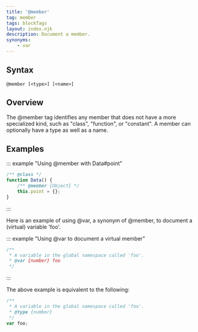 ```yaml
---
title: '@member'
tag: member
tags: blockTags
layout: index.njk
description: Document a member.
synonyms:
    - var
---
```


## Syntax
`@member [<type>] [<name>]`


## Overview

The @member tag identifies any member that does not have a more specialized kind, such as "class",
"function", or "constant". A member can optionally have a type as well as a name.


## Examples

::: example "Using @member with Data#point"

```js
/** @class */
function Data() {
    /** @member {Object} */
    this.point = {};
}
```
:::

Here is an example of using @var, a synonym of @member, to document a (virtual) variable 'foo'.

::: example "Using @var to document a virtual member"

```js
/**
 * A variable in the global namespace called 'foo'.
 * @var {number} foo
 */
```
:::

The above example is equivalent to the following:

```js
/**
 * A variable in the global namespace called 'foo'.
 * @type {number}
 */
var foo;
```
